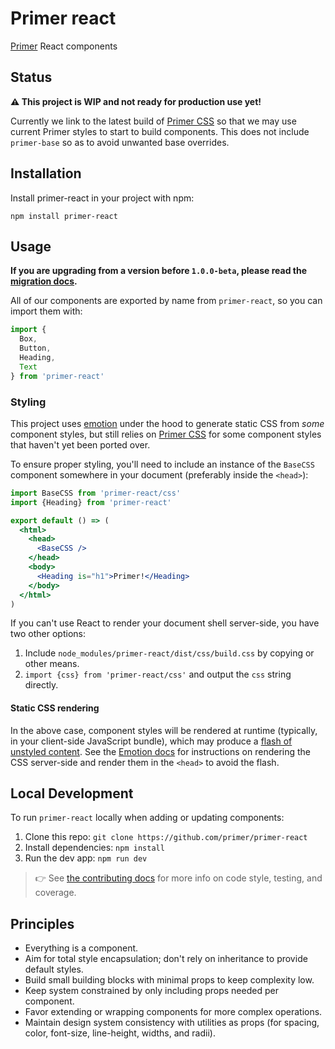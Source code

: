 # Primer react

[Primer](https://primer.github.io/) React components

## Status

**⚠️ This project is WIP and not ready for production use yet!**

Currently we link to the latest build of [Primer CSS] so that we may use current Primer styles to start to build components. This does not include `primer-base` so as to avoid unwanted base overrides.

## Installation

Install primer-react in your project with npm:

```
npm install primer-react
```

## Usage

**If you are upgrading from a version before `1.0.0-beta`, please read the [migration docs](migrating.md).**

All of our components are exported by name from `primer-react`, so you can import them with:

```js
import {
  Box,
  Button,
  Heading,
  Text
} from 'primer-react'
```

### Styling

This project uses [emotion] under the hood to generate static CSS from _some_ component styles, but still relies on [Primer CSS] for some component styles that haven't yet been ported over.

To ensure proper styling, you'll need to include an instance of the `BaseCSS` component somewhere in your document (preferably inside the `<head>`):

```jsx
import BaseCSS from 'primer-react/css'
import {Heading} from 'primer-react'

export default () => (
  <html>
    <head>
      <BaseCSS />
    </head>
    <body>
      <Heading is="h1">Primer!</Heading>
    </body>
  </html>
)
```

If you can't use React to render your document shell server-side, you have two other options:

1. Include `node_modules/primer-react/dist/css/build.css` by copying or other means.
1. `import {css} from 'primer-react/css'` and output the `css` string directly.

#### Static CSS rendering

In the above case, component styles will be rendered at runtime (typically, in your client-side JavaScript bundle), which may produce a [flash of unstyled content]. See the [Emotion docs](https://emotion.sh/docs/ssr) for instructions on rendering the CSS server-side and render them in the `<head>` to avoid the flash.

## Local Development

To run `primer-react` locally when adding or updating components:

1. Clone this repo: `git clone https://github.com/primer/primer-react`
1. Install dependencies: `npm install`
1. Run the dev app: `npm run dev`

> 👉 See [the contributing docs](contributing.md) for more info on code style, testing, and coverage.


## Principles

- Everything is a component.
- Aim for total style encapsulation; don't rely on inheritance to provide default styles.
- Build small building blocks with minimal props to keep complexity low.
- Keep system constrained by only including props needed per component.
- Favor extending or wrapping components for more complex operations.
- Maintain design system consistency with utilities as props (for spacing, color, font-size, line-height, widths, and radii).


[emotion]: https://emotion.sh/
[Primer CSS]: https://github.com/primer/primer
[flash of unstyled content]: https://en.wikipedia.org/wiki/Flash_of_unstyled_content
